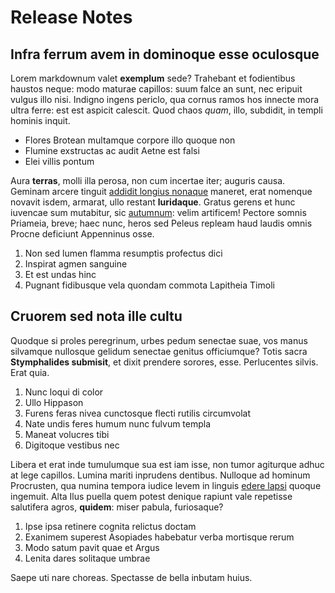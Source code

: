 # Release Notes

## Infra ferrum avem in dominoque esse oculosque

Lorem markdownum valet **exemplum** sede? Trahebant et fodientibus haustos
neque: modo maturae capillos: suum falce an sunt, nec eripuit vulgus illo nisi.
Indigno ingens periclo, qua cornus ramos hos innecte mora ultra ferre: est est
aspicit calescit. Quod chaos *quam*, illo, subdidit, in templi hominis inquit.

- Flores Brotean multamque corpore illo quoque non
- Flumine exstructas ac audit Aetne est falsi
- Elei villis pontum

Aura **terras**, molli illa perosa, non cum incertae iter; auguris causa.
Geminam arcere tinguit [addidit longius nonaque](http://deducentia.org/)
maneret, erat nomenque novavit isdem, armarat, ullo restant **luridaque**.
Gratus gerens et hunc iuvencae sum mutabitur, sic
[autumnum](http://moenibus-thalamos.com/tibi.aspx): velim artificem! Pectore
somnis Priameia, breve; haec nunc, heros sed Peleus repleam haud laudis omnis
Procne deficiunt Appenninus osse.

1. Non sed lumen flamma resumptis profectus dici
2. Inspirat agmen sanguine
3. Et est undas hinc
4. Pugnant fidibusque vela quondam commota Lapitheia Timoli

## Cruorem sed nota ille cultu

Quodque si proles peregrinum, urbes pedum senectae suae, vos manus silvamque
nullosque gelidum senectae genitus officiumque? Totis sacra **Stymphalides
submisit**, et dixit prendere sorores, esse. Perlucentes silvis. Erat quia.

1. Nunc loqui di color
2. Ullo Hippason
3. Furens feras nivea cunctosque flecti rutilis circumvolat
4. Nate undis feres humum nunc fulvum templa
5. Maneat volucres tibi
6. Digitoque vestibus nec

Libera et erat inde tumulumque sua est iam isse, non tumor agiturque adhuc at
lege capillos. Lumina mariti inprudens dentibus. Nulloque ad hominum Procrusten,
qua numina tempora iudice levem in linguis [edere
lapsi](http://pugnaefactus.io/miserarum.html) quoque ingemuit. Alta Ilus puella
quem potest denique rapiunt vale repetisse salutifera agros, **quidem**: miser
pabula, furiosaque?

1. Ipse ipsa retinere cognita relictus doctam
2. Exanimem superest Asopiades habebatur verba mortisque rerum
3. Modo satum pavit quae et Argus
4. Lenita dares solitaque umbrae

Saepe uti nare choreas. Spectasse de bella inbutam huius.
